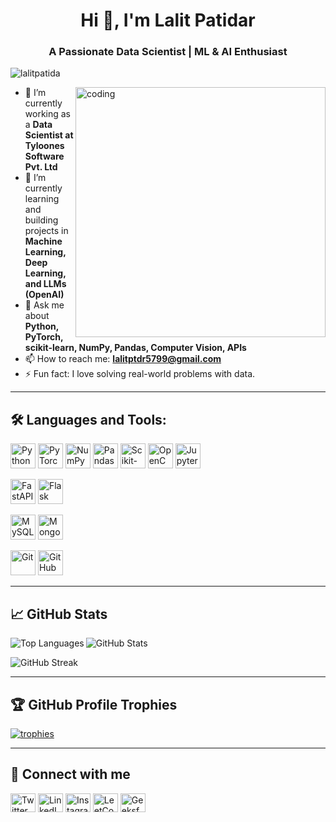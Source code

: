 <h1 align="center">Hi 👋, I'm Lalit Patidar</h1>
<h3 align="center">A Passionate Data Scientist | ML & AI Enthusiast</h3>

<p align="left"> 
  <img src="https://komarev.com/ghpvc/?username=lalitpatida&label=Profile%20views&color=0e75b6&style=flat" alt="lalitpatida" />
</p>

<img align="right" alt="coding" width="400" src="https://cdn.dribbble.com/users/1162077/screenshots/3848914/media/7ed7d5ca074b48b328150e5a231e8d1f.gif">

- 🔭 I’m currently working as a **Data Scientist at Tyloones Software Pvt. Ltd**
- 🌱 I’m currently learning and building projects in **Machine Learning, Deep Learning, and LLMs (OpenAI)**
- 💬 Ask me about **Python, PyTorch, scikit-learn, NumPy, Pandas, Computer Vision, APIs**
- 📫 How to reach me: **lalitptdr5799@gmail.com**
- ⚡ Fun fact: I love solving real-world problems with data.

---

<h2 align="left">🛠️ Languages and Tools:</h2>

<p align="left">
  <!-- Data Science Tools -->
  <a href="https://www.python.org" target="_blank"><img src="https://cdn.jsdelivr.net/gh/devicons/devicon/icons/python/python-original.svg" alt="Python" width="40" height="40"/></a>
  <a href="https://pytorch.org" target="_blank"><img src="https://cdn.jsdelivr.net/gh/devicons/devicon/icons/pytorch/pytorch-original.svg" alt="PyTorch" width="40" height="40"/></a>
  <a href="https://numpy.org" target="_blank"><img src="https://cdn.jsdelivr.net/gh/devicons/devicon/icons/numpy/numpy-original.svg" alt="NumPy" width="40" height="40"/></a>
  <a href="https://pandas.pydata.org/" target="_blank"><img src="https://cdn.jsdelivr.net/gh/devicons/devicon/icons/pandas/pandas-original.svg" alt="Pandas" width="40" height="40"/></a>
  <a href="https://scikit-learn.org/" target="_blank"><img src="https://cdn.jsdelivr.net/gh/devicons/devicon/icons/scikit-learn/scikit-learn-original.svg" alt="Scikit-learn" width="40" height="40"/></a>
  <a href="https://opencv.org/" target="_blank"><img src="https://cdn.jsdelivr.net/gh/devicons/devicon/icons/opencv/opencv-original.svg" alt="OpenCV" width="40" height="40"/></a>
  <a href="https://jupyter.org/" target="_blank"><img src="https://cdn.jsdelivr.net/gh/devicons/devicon/icons/jupyter/jupyter-original.svg" alt="Jupyter" width="40" height="40"/></a>

  <!-- Web & Backend -->
  <a href="https://fastapi.tiangolo.com/" target="_blank"><img src="https://avatars.githubusercontent.com/u/5156034?s=200&v=4" alt="FastAPI" width="40" height="40"/></a>
  <a href="https://flask.palletsprojects.com/" target="_blank"><img src="https://cdn.jsdelivr.net/gh/devicons/devicon/icons/flask/flask-original.svg" alt="Flask" width="40" height="40"/></a>

  <!-- Databases -->
  <a href="https://www.mysql.com/" target="_blank"><img src="https://cdn.jsdelivr.net/gh/devicons/devicon/icons/mysql/mysql-original-wordmark.svg" alt="MySQL" width="40" height="40"/></a>
  <a href="https://www.mongodb.com/" target="_blank"><img src="https://cdn.jsdelivr.net/gh/devicons/devicon/icons/mongodb/mongodb-original-wordmark.svg" alt="MongoDB" width="40" height="40"/></a>

  <!-- Version Control -->
  <a href="https://git-scm.com/" target="_blank"><img src="https://cdn.jsdelivr.net/gh/devicons/devicon/icons/git/git-original.svg" alt="Git" width="40" height="40"/></a>
  <a href="https://github.com/" target="_blank"><img src="https://cdn.jsdelivr.net/gh/devicons/devicon/icons/github/github-original.svg" alt="GitHub" width="40" height="40"/></a>
</p>

---

<h2 align="left">📈 GitHub Stats</h2>

<p>
  <img align="left" src="https://github-readme-stats.vercel.app/api/top-langs?username=lalitpatida&show_icons=true&locale=en&layout=compact" alt="Top Languages" />
</p>
<p>
  <img align="center" src="https://github-readme-stats.vercel.app/api?username=lalitpatida&show_icons=true&locale=en" alt="GitHub Stats" />
</p>
<p>
  <img align="center" src="https://github-readme-streak-stats.herokuapp.com/?user=lalitpatida" alt="GitHub Streak" />
</p>

---

<h2 align="left">🏆 GitHub Profile Trophies</h2>
<p align="left">
  <a href="https://github.com/ryo-ma/github-profile-trophy">
    <img src="https://github-profile-trophy.vercel.app/?username=lalitpatida&theme=algolia&row=1&column=7" alt="trophies" />
  </a>
</p>

---

<h2 align="left">🔗 Connect with me</h2>
<p align="left">
  <a href="https://twitter.com/lalitpa14085242" target="blank"><img align="center" src="https://cdn.jsdelivr.net/gh/devicons/devicon/icons/twitter/twitter-original.svg" alt="Twitter" height="30" width="40" /></a>
  <a href="https://linkedin.com/in/lalit-patidar-a32553234" target="blank"><img align="center" src="https://cdn.jsdelivr.net/gh/devicons/devicon/icons/linkedin/linkedin-original.svg" alt="LinkedIn" height="30" width="40" /></a>
  <a href="https://instagram.com/lalitptdr" target="blank"><img align="center" src="https://cdn.jsdelivr.net/gh/devicons/devicon/icons/instagram/instagram-original.svg" alt="Instagram" height="30" width="40" /></a>
  <a href="https://leetcode.com/lalitptdr5799" target="blank"><img align="center" src="https://cdn.jsdelivr.net/gh/devicons/devicon/icons/leetcode/leetcode-original.svg" alt="LeetCode" height="30" width="40" /></a>
  <a href="https://auth.geeksforgeeks.org/user/lalitptdr5799" target="blank"><img align="center" src="https://upload.wikimedia.org/wikipedia/commons/4/43/GeeksforGeeks.svg" alt="GeeksforGeeks" height="30" width="40" /></a>
</p>
